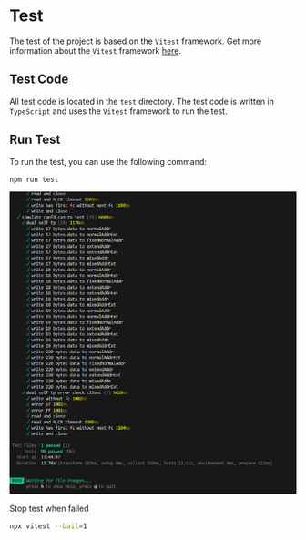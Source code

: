 # Test

The test of the project is based on the `Vitest` framework. Get more information about the `Vitest` framework [here](https://vitest.dev/).

## Test Code

All test code is located in the `test` directory. The test code is written in `TypeScript` and uses the `Vitest` framework to run the test.

## Run Test

To run the test, you can use the following command:

```bash
npm run test
```

![alt text](image.png)

Stop test when failed

```bash
npx vitest --bail=1
```
